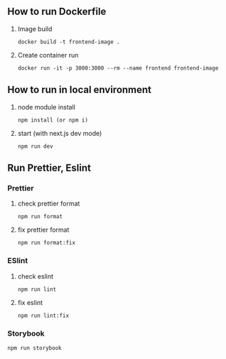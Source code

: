 ## How to run Dockerfile

1. Image build
    
    ```
    docker build -t frontend-image .
    ```

2. Create container run
    
    ```
    docker run -it -p 3000:3000 --rm --name frontend frontend-image
    ```


## How to run in local environment

1. node module install

    ```
    npm install (or npm i)
    ```

2. start (with next.js dev mode)

    ```
    npm run dev
    ```

## Run Prettier, Eslint

### Prettier

1. check prettier format
    ```
    npm run format
    ```

2. fix prettier format

    ```
    npm run format:fix
    ```

### ESlint
1. check eslint

    ```
    npm run lint
    ```

2. fix eslint

    ```
    npm run lint:fix
    ```

### Storybook
```
npm run storybook
```